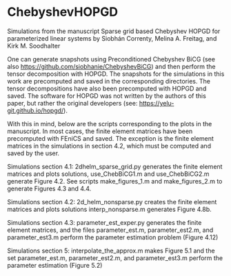 # ChebyshevHOPGD

Simulations from the manuscript Sparse grid based Chebyshev HOPGD for parameterized linear systems by Siobhán Correnty, Melina A. Freitag, and Kirk M. Soodhalter

One can generate snapshots using Preconditioned Chebyshev BiCG (see also https://github.com/siobhanie/ChebyshevBiCG) and then perform the tensor decomposition with HOPGD. The snapshots for the simulations in this work are precomputed and saved in the corresponding directories. The tensor decompositions have also been precomputed with HOPGD and saved. The software for HOPGD was not written by the authors of this paper, but rather the original developers (see: https://yelu-git.github.io/hopgd/).  

With this in mind, below are the scripts corresponding to the plots in the manuscript. In most cases, the finite element matrices have been precomputed with FEniCS and saved. The exception is the finite element matrices in the simulations in section 4.2, which must be computed and saved by the user. 

Simulations section 4.1: 2dhelm_sparse_grid.py generates the finite element matrices and plots solutions, use_ChebBiCG1.m and use_ChebBiCG2.m generate Figure 4.2. See scripts make_figures_1.m and make_figures_2.m to generate Figures 4.3 and 4.4.

Simulations section 4.2: 2d_helm_nonsparse.py creates the finite element matrices and plots solutions interp_nonsparse.m generates Figure 4.8b.

Simulations section 4.3: parameter_est_exper.py generates the finite element matrices, and the files parameter_est.m, parameter_est2.m, and parameter_est3.m perform the parameter estimation problem (Figure 4.12)

Simulations section 5: interpolate_the_approx.m makes Figure 5.1 and the set parameter_est.m, parameter_est2.m, and parameter_est3.m perform the parameter estimation (Figure 5.2)
